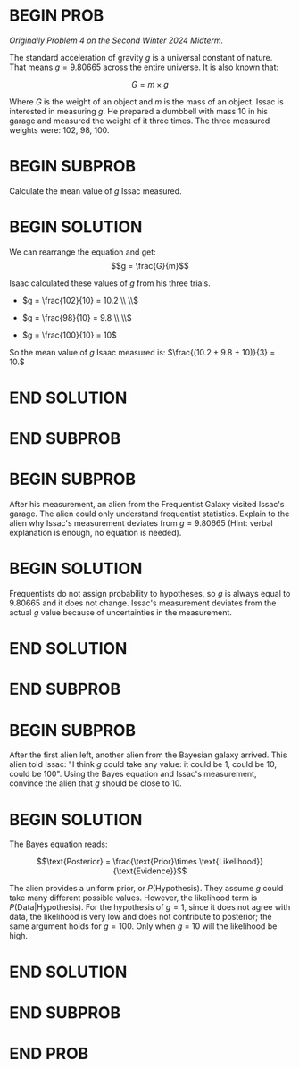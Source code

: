 
# BEGIN PROB

<i>Originally Problem 4 on the Second Winter 2024 Midterm.</i>

The standard acceleration of gravity $g$ is a universal constant of nature. That means $g=9.80665$ across the entire universe. It is also known that:

$$G = m \times g$$

Where $G$ is the weight of an object and $m$ is the mass of an object. Issac is interested in measuring $g$. He prepared a dumbbell with mass 10 in his garage and measured the weight of it three times. The three measured weights were: 102, 98, 100.

# BEGIN SUBPROB

Calculate the mean value of $g$ Issac measured.

# BEGIN SOLUTION

We can rearrange the equation and get: $$g = \frac{G}{m}$$

Isaac calculated these values of $g$ from his three trials.

- $g = \frac{102}{10} = 10.2 \\ \\$

- $g = \frac{98}{10} = 9.8 \\ \\$

- $g = \frac{100}{10} = 10$

So the mean value of $g$ Isaac measured is:
$\frac{(10.2 + 9.8 + 10)}{3} = 10.$

# END SOLUTION

# END SUBPROB

# BEGIN SUBPROB
After his measurement, an alien from the Frequentist Galaxy visited Issac's garage. The alien could only understand frequentist statistics. Explain to the alien why Issac's measurement deviates from $g=9.80665$ (Hint: verbal explanation is enough, no equation is needed).

# BEGIN SOLUTION

Frequentists do not assign probability to hypotheses, so $g$ is always equal to 9.80665 and it does not change. Issac's measurement deviates from the actual $g$ value because of uncertainties in the measurement.

# END SOLUTION

# END SUBPROB

# BEGIN SUBPROB

After the first alien left, another alien from the Bayesian galaxy arrived. This alien told Issac: "I think $g$ could take any value: it could be 1, could be 10, could be 100". Using the Bayes equation and Issac's measurement, convince the alien that $g$ should be close to 10.

# BEGIN SOLUTION
The Bayes equation reads:

$$\text{Posterior} = \frac{\text{Prior}\times \text{Likelihood}}{\text{Evidence}}$$

The alien provides a uniform prior, or $P(\text{Hypothesis})$. They assume $g$ could take many different possible values. However, the likelihood term is $P(\text{Data|Hypothesis})$. For the hypothesis of $g = 1$, since it does not agree with data, the likelihood is very low and does not contribute to posterior; the same argument holds for $g = 100$. Only when $g$ = 10 will the likelihood be high.
# END SOLUTION

# END SUBPROB

<!-- BONUS PROBLEM BELOW -->

<!-- # BEGIN SUBPROB
Which explanation do you prefer? (Note: both answers are correct, enjoy your one free point).

( ) Frequentist
( ) Bayesian

# BEGIN SOLUTION
    Both are correct.
# END SOLUTION

# END SUBPROB -->

# END PROB

